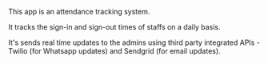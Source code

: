 This app is an attendance tracking system. 

It tracks the sign-in and sign-out times of staffs on a daily basis.

It's sends real time updates to the admins using third party integrated APIs - Twilio (for Whatsapp updates) and Sendgrid (for email updates).
